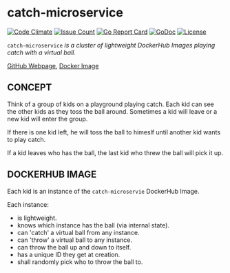 # catch-microservice

[![Code Climate](https://codeclimate.com/github/JeffDeCola/catch-microservice/badges/gpa.svg)](https://codeclimate.com/github/JeffDeCola/catch-microservice)
[![Issue Count](https://codeclimate.com/github/JeffDeCola/catch-microservice/badges/issue_count.svg)](https://codeclimate.com/github/JeffDeCola/catch-microservice/issues)
[![Go Report Card](https://goreportcard.com/badge/jeffdecola/catch-microservice)](https://goreportcard.com/report/jeffdecola/catch-microservice)
[![GoDoc](https://godoc.org/github.com/JeffDeCola/catch-microservice?status.svg)](https://godoc.org/github.com/JeffDeCola/catch-microservice)
[![License](http://img.shields.io/:license-mit-blue.svg)](http://jeffdecola.mit-license.org)

`catch-microservice` _is a cluster of lightweight DockerHub Images playing catch with a virtual ball._

[GitHub Webpage](https://jeffdecola.github.io/catch-microservice/),
[Docker Image](https://hub.docker.com/r/jeffdecola/catch-microservice)

## CONCEPT

Think of a group of kids on a playground playing catch.
Each kid can see the other kids as they toss the ball around.
Sometimes a kid will leave or a new kid will enter the group.

If there is one kid left, he will toss the ball to himeslf until
another kid wants to play catch.

If a kid leaves who has the ball, the last kid who threw the ball will pick it up.

## DOCKERHUB IMAGE

Each kid is an instance of the `catch-microservie` DockerHub Image.

Each instance:

* is lightweight.
* knows which instance has the ball (via internal state).
* can 'catch' a virtual ball from any instance.
* can 'throw' a virtual ball to any instance.
* can throw the ball up and down to itself.
* has a unique ID they get at creation.
* shall randomly pick who to throw the ball to.


